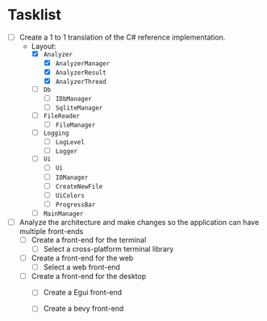 # Tasklist

- [ ] Create a 1 to 1 translation of the C# reference implementation.
  - Layout:
    - [x] `Analyzer`
      - [x] `AnalyzerManager`
      - [x] `AnalyzerResult`
      - [x] `AnalyzerThread`
    - [ ] `Db`
      - [ ] `IDbManager`
      - [ ] `SqliteManager`
    - [ ] `FileReader`
      - [ ] `FileManager`
    - [ ] `Logging`
      - [ ] `LogLevel`
      - [ ] `Logger`
    - [ ] `Ui`
      - [ ] `Ui`
      - [ ] `IOManager`
      - [ ] `CreateNewFile`
      - [ ] `UiColors`
      - [ ] `ProgressBar`
    - [ ] `MainManager`

- [ ] Analyze the architecture and make changes so the application can have multiple front-ends
  - [ ] Create a front-end for the terminal
    - [ ] Select a cross-platform terminal library
  - [ ] Create a front-end for the web
    - [ ] Select a web front-end
  - [ ] Create a front-end for the desktop
    - [ ] Create a Egui front-end
    - [ ] Create a bevy front-end

